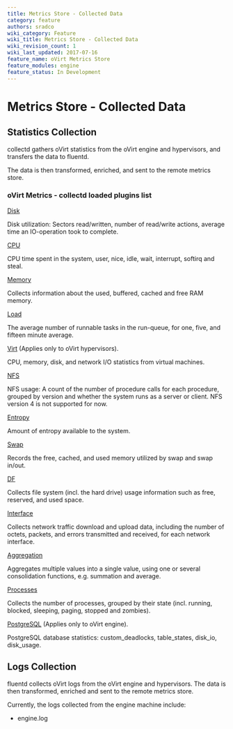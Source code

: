 ```yaml
---
title: Metrics Store - Collected Data
category: feature
authors: sradco
wiki_category: Feature
wiki_title: Metrics Store - Collected Data
wiki_revision_count: 1
wiki_last_updated: 2017-07-16
feature_name: oVirt Metrics Store
feature_modules: engine
feature_status: In Development
---
```

# Metrics Store - Collected Data

## Statistics Collection
collectd gathers oVirt statistics from the oVirt engine and hypervisors, and transfers the data to fluentd.

The data is then transformed, enriched, and sent to the remote metrics store.

### oVirt Metrics - collectd loaded plugins list

[Disk](https://collectd.org/wiki/index.php/Plugin:Disk)

  Disk utilization: Sectors read/written, number of read/write actions,
  average time an IO-operation took to complete.

[CPU](https://collectd.org/wiki/index.php/Plugin:CPU)

  CPU time spent in the system, user, nice, idle, wait, interrupt, softirq and steal.

[Memory](https://collectd.org/wiki/index.php/Plugin:Memory)

  Collects information about the used, buffered, cached and free RAM memory.

[Load](https://collectd.org/wiki/index.php/Plugin:Load)

  The average number of runnable tasks in the run-queue, for one, five, and fifteen minute average.

[Virt](https://collectd.org/wiki/index.php/Plugin:virt) (Applies only to oVirt hypervisors).

  CPU, memory, disk, and network I/O statistics from virtual machines.

[NFS](https://collectd.org/wiki/index.php/Plugin:NFS)

  NFS usage: A count of the number of procedure calls for each procedure, grouped by version
  and whether the system runs as a server or client. NFS version 4 is not supported for now.

[Entropy](https://collectd.org/wiki/index.php/Plugin:Entropy)

  Amount of entropy available to the system.

[Swap](https://collectd.org/wiki/index.php/Plugin:Swap)

  Records the free, cached, and used memory utilized by swap and swap in/out.

[DF](https://collectd.org/wiki/index.php/Plugin:DF)

  Collects file system (incl. the hard drive) usage information such as free, reserved, and used space.

[Interface](https://collectd.org/wiki/index.php/Plugin:Interface)

  Collects network traffic download and upload data, including the number of octets, packets, and errors transmitted and received, for each network interface.

[Aggregation](https://collectd.org/wiki/index.php/Plugin:Aggregation)

  Aggregates multiple values into a single value, using one or several consolidation functions, e.g. summation and average.

[Processes](https://collectd.org/wiki/index.php/Plugin:Processes)

  Collects the number of processes, grouped by their state (incl. running, blocked, sleeping, paging, stopped and zombies).

[PostgreSQL](https://collectd.org/wiki/index.php/Plugin:PostgreSQL) (Applies only to oVirt engine).

  PostgreSQL database statistics: custom_deadlocks, table_states, disk_io, disk_usage.


## Logs Collection
fluentd collects oVirt logs from the oVirt engine and hypervisors.
The data is then transformed, enriched and sent to the remote metrics store.

Currently, the logs collected from the engine machine include:

* engine.log
